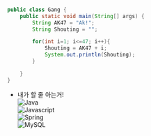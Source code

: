 ### 

```java
public class Gang {
    public static void main(String[] args) {
        String AK47 = "Ak!";
        String Shouting = "";

        for(int i=1; i<=47; i++){
            Shouting = AK47 + i;
            System.out.println(Shouting);
        }

    }
}
```

- 내가 할 줄 아는거!  
![Java](https://img.shields.io/badge/Java-%23ED8B00.svg?&style=flat&logo=java&logoColor=white)  
![Javascript](https://img.shields.io/badge/Javascript%20-%23323330.svg?&style=flat&logo=Javascript&logoColor=%23F7DF1E)  
![Spring](https://img.shields.io/badge/Spring%20-%236DB33F.svg?&style=flat&logo=spring&logoColor=white)  
![MySQL](https://img.shields.io/badge/Mysql-%2300f.svg?&style=flat&logo=mysql&logoColor=white)


<!--
**SinHojin/SinHojin** is a ✨ _special_ ✨ repository because its `README.md` (this file) appears on your GitHub profile.

Here are some ideas to get you started:

- 🔭 I’m currently working on ...
- 🌱 I’m currently learning ...
- 👯 I’m looking to collaborate on ...
- 🤔 I’m looking for help with ...
- 💬 Ask me about ...
- 📫 How to reach me: ...
- 😄 Pronouns: ...
- ⚡ Fun fact: ...
-->
